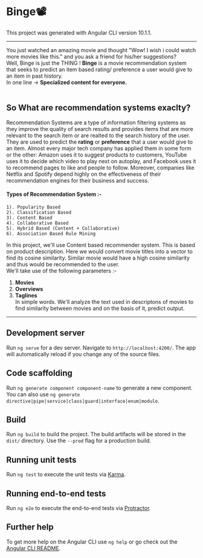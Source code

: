 # Binge📽
This project was generated with Angular CLI version 10.1.1.<br>
***
You just watched an amazing movie and thought "Wow! I wish i could watch more movies like this." and you ask a friend for his/her suggestions? <br>
Well, Binge is just the THING !
**Binge** is a movie recommendation system that seeks to predict an item based rating/ preference a user would give to an item in past history.<br>
In one line -> **Specialized content for everyone.**
<br>
<br>
## So What are recommendation systems exaclty?
Recommendation Systems are a type of information filtering systems as they improve the quality of search results and provides items that are more relevant to the search item or are realted to the search history of the user.<br>
They are used to predict the **rating** or **preference** that a user would give to an item. Almost every major tech company has applied them in some form or the other: Amazon uses it to suggest products to customers, YouTube uses it to decide which video to play next on autoplay, and Facebook uses it to recommend pages to like and people to follow. Moreover, companies like Netflix and Spotify depend highly on the effectiveness of their recommendation engines for their business and success.
#### Types of Recommendation System :-

    1). Popularity Based
    2). Classification Based
    3). Content Based
    4). Collaborative Based
    5). Hybrid Based (Content + Collaborative)
    6). Association Based Rule Mining
In this project, we'll use Content based recommender system. This is based on product description. Here we would convert movie titles into a vector to find its cosine similarity. Similar movie would have a high cosine similarity and thus would be recommended to the user.<br>
We'll take use of the following parameters :-
1. **Movies**
2. **Overviews**
3. **Taglines** <br>
In simple words. We'll analyze the text used in descriptons of movies to find similarity between movies and on the basis of it, predict output.
***

## Development server

Run `ng serve` for a dev server. Navigate to `http://localhost:4200/`. The app will automatically reload if you change any of the source files.

## Code scaffolding

Run `ng generate component component-name` to generate a new component. You can also use `ng generate directive|pipe|service|class|guard|interface|enum|module`.

## Build

Run `ng build` to build the project. The build artifacts will be stored in the `dist/` directory. Use the `--prod` flag for a production build.

## Running unit tests

Run `ng test` to execute the unit tests via [Karma](https://karma-runner.github.io).

## Running end-to-end tests

Run `ng e2e` to execute the end-to-end tests via [Protractor](http://www.protractortest.org/).

## Further help

To get more help on the Angular CLI use `ng help` or go check out the [Angular CLI README](https://github.com/angular/angular-cli/blob/master/README.md).
